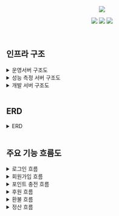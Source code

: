 <p align="center">
  <img src = "https://user-images.githubusercontent.com/45073750/139288390-23b435c5-75e2-4e13-9917-9c295d899bed.png"/>
</p> 

<p align="center">
  <img src = "https://img.shields.io/badge/spring--boot-v2.4.3-green?style=flat-square&logo=spring-boot&logoColor=white"/>
  <img src = "https://img.shields.io/badge/QueryDsl-1.0.10-Pink"/>
  <img src = "https://img.shields.io/badge/Java-11-important"/>
</p> 



<br/>

## 인프라 구조

<details>
<summary>운영서버 구조도</summary>
<img src = "https://user-images.githubusercontent.com/18106839/139275905-5f768462-5d88-4579-8868-305b3937c917.png"/>
</details>

<details>
<summary>성능 측정 서버 구조도</summary>
<img src = "https://user-images.githubusercontent.com/18106839/139275986-148b609c-b489-48ef-8061-d6a312ff89ae.png"/>
</details>

<details>
<summary>개발 서버 구조도</summary>
<img src = "https://user-images.githubusercontent.com/18106839/139276078-be5eb238-cfe8-4503-9a08-9d017d3bcfb9.png"/>
</details>
<br/>

## ERD

<details>
<summary>ERD</summary>
<img src = "https://user-images.githubusercontent.com/18106839/139279886-915c702f-72a4-4e8f-9cd4-06c0bcd51d86.png"/>
</details>
<br/>

## 주요 기능 흐름도

<details>
  <summary>로그인 흐름</summary>
  <img src="https://user-images.githubusercontent.com/45073750/139027723-bf2637e4-4a0d-44cc-9dc6-ea503ccaf3df.png">
</details>

<details>
  <summary>회원가입 흐름</summary>
  <img src="https://user-images.githubusercontent.com/45073750/139034526-e2d625bf-9487-4985-a8b9-41c09428874d.png">
  return email 전까지는 로그인과 동일하다.
</details>

<details>
  <summary>포인트 충전 흐름</summary>
  <img src="https://user-images.githubusercontent.com/45073750/139267385-30683056-9936-4d49-bf3a-c8d42da6b4f0.png">
</details>

<details>
  <summary>후원 흐름</summary>
  <img src="https://user-images.githubusercontent.com/45073750/139269149-36bca571-62a2-4c64-b02a-502c62379403.png">
</details>

<details>
  <summary>환불 흐름</summary>
  <img src="https://user-images.githubusercontent.com/45073750/139275122-6c9b75f8-be71-415f-9f55-eb77c3bc29c8.png">
</details>

<details>
  <summary>정산 흐름</summary>
  <img src="https://user-images.githubusercontent.com/45073750/139279528-081bbec6-910d-4f73-97ae-86c123dedc6f.png">
</details>

